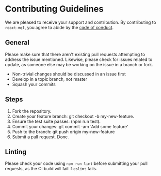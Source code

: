 # Contributing Guidelines

We are pleased to receive your support and contribution. By contributing to `react-mql`, you agree to abide by the [code of conduct](./CODE_OF_CONDUCT.md).

## General

Please make sure that there aren't existing pull requests attempting to address the issue mentioned. Likewise, please check for issues related to update, as someone else may be working on the issue in a branch or fork.

* Non-trivial changes should be discussed in an issue first
* Develop in a topic branch, not master
* Squash your commits

## Steps
1. Fork the repository.
2. Create your feature branch: git checkout -b my-new-feature.
3. Ensure the test suite passes: (npm run test).
4. Commit your changes: git commit -am 'Add some feature'
5. Push to the branch: git push origin my-new-feature
6. Submit a pull request. Done.

## Linting

Please check your code using `npm run lint` before submitting your pull requests, as the CI build will fail if `eslint` fails.



